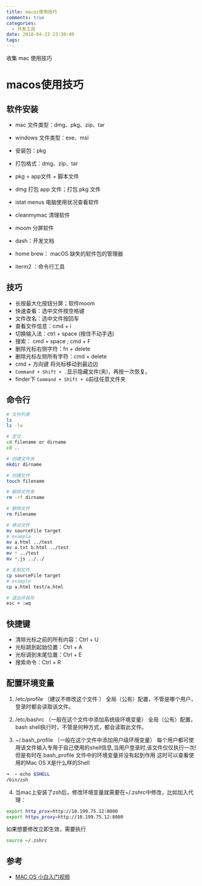 ```yaml
---
title: macos使用技巧
comments: true
categories:
  - 开发工具
date: 2018-04-23 23:30:40
tags:
---
```



收集 mac 使用技巧
<!-- more -->

# macos使用技巧

## 软件安装

- mac 文件类型：dmg、pkg、zip、tar
- windows 文件类型：exe、msi
- 安装包：pkg
- 打包格式：dmg、zip、tar
- pkg = app文件 + 脚本文件
- dmg 打包 app 文件；打包 pkg 文件

- istat menus 电脑使用状况查看软件
- cleanmymac 清理软件
- moom 分屏软件

- dash：开发文档
- home brew： macOS 缺失的软件包的管理器
- iterm2 ：命令行工具

## 技巧

- 长按最大化按钮分屏；软件moom
- 快速查看：选中文件按空格键
- 文件改名：选中文件按回车
- 查看文件信息：cmd + i
- 切换输入法：ctrl + space (按住不动手选)
- 搜索： cmd + space ; cmd + F
- 删除光标右侧字符：fn + delete
- 删除光标左侧所有字符：cmd + delete
- cmd + 方向键 将光标移动到最边边
- `Command + Shift + .`显示隐藏文件(夹)，再按一次恢复。
- finder下 `Command + Shift + G`前往任意文件夹

## 命令行

```bash
# 文件列表
ls
ls -la

# 定位
cd filename or dirname
cd ..

# 创建文件夹
mkdir dirname

# 创建文件
touch filename

# 删除文件夹
rm -rf dirname

# 删除文件
rm filename

# 移动文件
mv sourceFile target
# example
mv a.html ../test
mv a.txt b.html ../test
mv * ../test
mv *.js ../../

# 复制文件
cp sourceFile target
# example
cp a.html test/a.html

# 退出并保存
esc + :wq
```

## 快捷键

- 清除光标之前的所有内容：Ctrl + U
- 光标跳到起始位置：Ctrl + A
- 光标调到末尾位置：Ctrl + E
- 搜索命令：Ctrl + R

## 配置环境变量

1. /etc/profile （建议不修改这个文件 ）
全局（公有）配置，不管是哪个用户，登录时都会读取该文件。

2. /etc/bashrc （一般在这个文件中添加系统级环境变量）
全局（公有）配置，bash shell执行时，不管是何种方式，都会读取此文件。

3. ~/.bash_profile （一般在这个文件中添加用户级环境变量）
每个用户都可使用该文件输入专用于自己使用的shell信息,当用户登录时,该文件仅仅执行一次!
但是有时在.bash_profile 文件中的环境变量并没有起到作用
这时可以查看使用的Mac OS X是什么样的Shell

```bash
➜  ~ echo $SHELL
/bin/zsh
```

4. 当mac上安装了zsh后，修改环境变量就需要在~/.zshrc中修改，比如加入代理：

```bash
export http_prox=http://10.199.75.12:8080
export https_proxy=http://10.199.75.12:8080
```
如果想要修改立即生效，需要执行

```bash
source ~/.zshrc
```

## 参考

- [MAC OS 小白入门视频](https://www.youtube.com/watch?v=pMmuk9bthUE)
